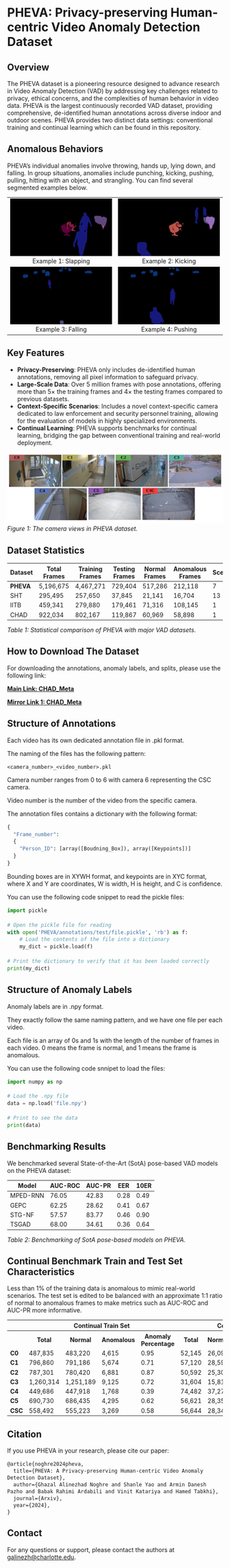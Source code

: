 
# PHEVA: Privacy-preserving Human-centric Video Anomaly Detection Dataset


## Overview

The PHEVA dataset is a pioneering resource designed to advance research in Video Anomaly Detection (VAD) by addressing key challenges related to privacy, ethical concerns, and the complexities of human behavior in video data. PHEVA is the largest continuously recorded VAD dataset, providing comprehensive, de-identified human annotations across diverse indoor and outdoor scenes. PHEVA provides two distinct data settings: conventional training and continual learning which can be found in this repository.

## Anomalous Behaviors
 PHEVA’s individual anomalies involve throwing, hands up, lying down, and falling. In group situations, anomalies include punching, kicking, pushing, pulling, hitting with an object, and strangling. You can find several segmented examples below.

<table>
  <tr>
    <td align="center">
      <img src="Sample_Videos/2_68.gif" alt="Anomalous Sample1"><br>
      Example 1: Slapping
    </td>
    <td align="center">
      <img src="Sample_Videos/2_265.gif" alt="Anomalous Sample2"><br>
      Example 2: Kicking
    </td>
  </tr>
  <tr>
    <td align="center">
      <img src="Sample_Videos/4_79.gif" alt="Anomalous Sample3"><br>
      Example 3: Falling
    </td>
    <td align="center">
      <img src="Sample_Videos/4_99.gif" alt="Anomalous Sample4"><br>
      Example 4: Pushing
    </td>
  </tr>
</table>



## Key Features

- **Privacy-Preserving**: PHEVA only includes de-identified human annotations, removing all pixel information to safeguard privacy.
- **Large-Scale Data**: Over 5 million frames with pose annotations, offering more than 5× the training frames and 4× the testing frames compared to previous datasets.
- **Context-Specific Scenarios**: Includes a novel context-specific camera dedicated to law enforcement and security personnel training, allowing for the evaluation of models in highly specialized environments.
- **Continual Learning**: PHEVA supports benchmarks for continual learning, bridging the gap between conventional training and real-world deployment.

![Camera Views](cam_view.png)
*Figure 1: The camera views in PHEVA dataset.*

## Dataset Statistics

| Dataset          | Total Frames | Training Frames | Testing Frames | Normal Frames | Anomalous Frames | Scenes | Cameras |
|------------------|--------------|-----------------|----------------|---------------|------------------|--------|---------|
| **PHEVA**        | 5,196,675    | 4,467,271       | 729,404        | 517,286       | 212,118          | 7      | 7       |
| SHT              | 295,495      | 257,650         | 37,845         | 21,141        | 16,704           | 13     | 13      |
| IITB             | 459,341      | 279,880         | 179,461        | 71,316        | 108,145          | 1      | 1       |
| CHAD             | 922,034      | 802,167         | 119,867        | 60,969        | 58,898           | 1      | 4       |

*Table 1: Statistical comparison of PHEVA with major VAD datasets.*

## How to Download The Dataset

For downloading the annotations, anomaly labels, and splits, please use the following link:

[**Main Link: CHAD_Meta**](https://www.dropbox.com/scl/fi/lbyfhyqiq7mm9j5k42bhg/Annotations.zip?rlkey=vxhz20oxr7fin4lhor93vwujq&st=c6exdb3v&dl=0)

[**Mirror Link 1: CHAD_Meta**](https://drive.google.com/file/d/1Hiqn2kZXxGv9WGlysyEtT7ozBzLGHyIR/view?usp=sharing)

## Structure of Annotations

Each video has its own dedicated annotation file in .pkl format. 

The naming of the files has the following pattern:

```
<camera_number>_<video_number>.pkl
```

Camera number ranges from 0 to 6 with camera 6 representing the CSC camera. 

Video number is the number of the video from the specific camera. 

The annotation files contains a dictionary with the following format:

```python
{
  "Frame_number": 
  {
    "Person_ID": [array([Boudning_Box]), array([Keypoints])]
  }
}
```

Bounding boxes are in XYWH format, and keypoints are in XYC format, where X and Y are coordinates, W is width, H is height, and C is confidence.

You can use the following code snippet to read the pickle files:

```python
import pickle

# Open the pickle file for reading
with open('PHEVA/annotations/test/file.pickle', 'rb') as f:
    # Load the contents of the file into a dictionary
    my_dict = pickle.load(f)

# Print the dictionary to verify that it has been loaded correctly
print(my_dict)
```

## Structure of Anomaly Labels

Anomaly labels are in .npy format.

They exactly follow the same naming pattern, and we have one file per each video. 

Each file is an array of 0s and 1s with the length of the number of frames in each video. 0 means the frame is normal, and 1 means the frame is anomalous.

You can use the following code snnipet to load the files:

```python
import numpy as np

# Load the .npy file
data = np.load('file.npy')

# Print to see the data
print(data)

```
## Benchmarking Results

We benchmarked several State-of-the-Art (SotA) pose-based VAD models on the PHEVA dataset:

| Model     | AUC-ROC | AUC-PR | EER  | 10ER |
|-----------|---------|--------|------|------|
| MPED-RNN  | 76.05   | 42.83  | 0.28 | 0.49 |
| GEPC      | 62.25   | 28.62  | 0.41 | 0.67 |
| STG-NF    | 57.57   | 83.77  | 0.46 | 0.90 |
| TSGAD     | 68.00   | 34.61  | 0.36 | 0.64 |

*Table 2: Benchmarking of SotA pose-based models on PHEVA.*

## Continual Benchmark Train and Test Set Characteristics

Less than 1% of the training data is anomalous to mimic real-world scenarios. The test set is edited to be balanced with an approximate 1:1 ratio of normal to anomalous frames to make metrics such as AUC-ROC and AUC-PR more informative.

<table>
  <tr>
    <th></th>
    <th colspan="4">Continual Train Set</th>
    <th colspan="4">Continual Test Set</th>
  </tr>
  <tr>
    <th></th>
    <th>Total</th>
    <th>Normal</th>
    <th>Anomalous</th>
    <th>Anomaly Percentage</th>
    <th>Total</th>
    <th>Normal</th>
    <th>Anomalous</th>
    <th>Anomaly Percentage</th>
  </tr>
  <tr>
    <td><b>C0</b></td>
    <td>487,835</td>
    <td>483,220</td>
    <td>4,615</td>
    <td>0.95</td>
    <td>52,145</td>
    <td>26,093</td>
    <td>26,052</td>
    <td>49.96</td>
  </tr>
  <tr>
    <td><b>C1</b></td>
    <td>796,860</td>
    <td>791,186</td>
    <td>5,674</td>
    <td>0.71</td>
    <td>57,120</td>
    <td>28,597</td>
    <td>28,523</td>
    <td>49.93</td>
  </tr>
  <tr>
    <td><b>C2</b></td>
    <td>787,301</td>
    <td>780,420</td>
    <td>6,881</td>
    <td>0.87</td>
    <td>50,592</td>
    <td>25,300</td>
    <td>25,292</td>
    <td>49.99</td>
  </tr>
  <tr>
    <td><b>C3</b></td>
    <td>1,260,314</td>
    <td>1,251,189</td>
    <td>9,125</td>
    <td>0.72</td>
    <td>31,604</td>
    <td>15,818</td>
    <td>15,786</td>
    <td>49.95</td>
  </tr>
  <tr>
    <td><b>C4</b></td>
    <td>449,686</td>
    <td>447,918</td>
    <td>1,768</td>
    <td>0.39</td>
    <td>74,482</td>
    <td>37,274</td>
    <td>37,208</td>
    <td>49.95</td>
  </tr>
  <tr>
    <td><b>C5</b></td>
    <td>690,730</td>
    <td>686,435</td>
    <td>4,295</td>
    <td>0.62</td>
    <td>56,621</td>
    <td>28,353</td>
    <td>28,268</td>
    <td>49.92</td>
  </tr>
  <tr>
    <td><b>CSC</b></td>
    <td>558,492</td>
    <td>555,223</td>
    <td>3,269</td>
    <td>0.58</td>
    <td>56,644</td>
    <td>28,343</td>
    <td>28,301</td>
    <td>49.96</td>
  </tr>
</table>


## Citation

If you use PHEVA in your research, please cite our paper:

```
@article{noghre2024pheva,
  title={PHEVA: A Privacy-preserving Human-centric Video Anomaly Detection Dataset},
  author={Ghazal Alinezhad Noghre and Shanle Yao and Armin Danesh Pazho and Babak Rahimi Ardabili and Vinit Katariya and Hamed Tabkhi},
  journal={Arxiv},
  year={2024},
}
```


## Contact

For any questions or support, please contact the authors at [galinezh@charlotte.edu](mailto:galinezh@charlotte.edu).
